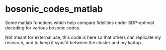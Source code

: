 # bosonic_codes_matlab
Some matlab functions which help compare fidelities under SDP-optimal decoding for various bosonic codes.

Not meant for external use, this code is here so that others can replicate my research, and to keep it sync'd between the cluster and my laptop.
